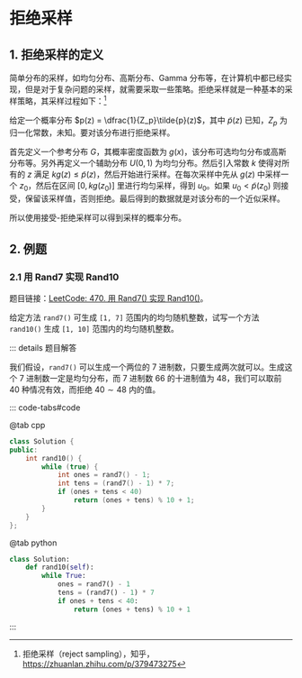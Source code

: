 # 拒绝采样

## 1. 拒绝采样的定义

简单分布的采样，如均匀分布、高斯分布、Gamma 分布等，在计算机中都已经实现，但是对于复杂问题的采样，就需要采取一些策略。拒绝采样就是一种基本的采样策略，其采样过程如下：[^1]

[^1]: 拒绝采样（reject sampling），知乎，<https://zhuanlan.zhihu.com/p/379473275>

给定一个概率分布 $p(z) = \dfrac{1}{Z_p}\tilde{p}(z)$，其中 $\tilde{p}(z)$ 已知，$Z_p$ 为归一化常数，未知。要对该分布进行拒绝采样。

首先定义一个参考分布 $G$，其概率密度函数为 $g(x)$，该分布可选均匀分布或高斯分布等。另外再定义一个辅助分布 $U(0,\,1)$ 为均匀分布。然后引入常数 $k$ 使得对所有的 $z$ 满足 $kg(z) \leqslant \tilde{p}(z)$，然后开始进行采样。在每次采样中先从 $g(z)$ 中采样一个 $z_0$，然后在区间 $[0,\,kg(z_0)]$ 里进行均匀采样，得到 $u_0$。如果 $u_0 < \tilde{p}(z_0)$ 则接受，保留该采样值，否则拒绝。最后得到的数据就是对该分布的一个近似采样。

所以使用接受-拒绝采样可以得到采样的概率分布。

## 2. 例题

### 2.1 用 Rand7 实现 Rand10

题目链接：[LeetCode: 470. 用 Rand7() 实现 Rand10()](https://leetcode.cn/problems/implement-rand10-using-rand7/)。

给定方法 `rand7()` 可生成 `[1, 7]` 范围内的均匀随机整数，试写一个方法 `rand10()` 生成 `[1, 10]` 范围内的均匀随机整数。

::: details 题目解答

我们假设，`rand7()` 可以生成一个两位的 7 进制数，只要生成两次就可以。生成这个 7 进制数一定是均匀分布，而 7 进制数 $66$ 的十进制值为 $48$，我们可以取前 $40$ 种情况有效，而拒绝 $40 \sim 48$ 内的值。

::: code-tabs#code

@tab cpp

```cpp
class Solution {
public:
    int rand10() {
        while (true) {
            int ones = rand7() - 1;
            int tens = (rand7() - 1) * 7;
            if (ones + tens < 40)
                return (ones + tens) % 10 + 1;
        }
    }
};
```

@tab python

```python
class Solution:
    def rand10(self):
        while True:
            ones = rand7() - 1
            tens = (rand7() - 1) * 7
            if ones + tens < 40:
                return (ones + tens) % 10 + 1
```

:::
